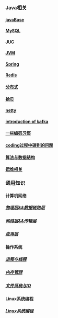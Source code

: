 

### Java相关
#### [javaBase](/docs/tech/javaBase.md)
#### [MySQL](/docs/tech/MySQL.md)
#### [JUC](/docs/tech/JUC.md)
#### [JVM](/docs/tech/JVM.md)
#### [Spring](/docs/tech/spring.md)
#### [Redis](/docs/tech/Redis.md)
#### [分布式](/docs/tech/分布式.md)
#### [拾贝](/docs/tech/拾贝.md)
#### [netty](/docs/tech/netty.md)
#### [introduction of kafka](/docs/tech/kafka-0.md)
#### [一些编码习惯](/docs/tech/coding_suggestions.md)
#### [coding过程中碰到的问题](/docs/tech/碰到的问题.md)
#### [算法与数据结构](/docs/tech/algorithm.md)
#### [运维相关](/docs/tech/运维相关.md)
### 通用知识
#### 计算机网络
##### [物理层&&数据链路层](/docs/计算机基础/计算机网络_0.md)
##### [网络层&&传输层](/docs/计算机基础/计算机网络_1.md)
##### [应用层](/docs/计算机基础/计算机网路_2.md)
#### 操作系统
##### [进程与线程](/docs/计算机基础/操作系统_0.md)
##### [内存管理](/docs/计算机基础/操作系统_1.md)
##### [文件系统与IO](/docs/计算机基础/操作系统_2.md)
#### Linux系统编程
##### [Linux系统编程](/docs/计算机基础/Linux系统编程.md)

